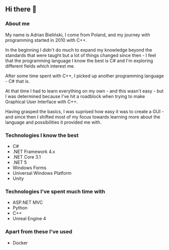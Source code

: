 ## Hi there 👋

### About me

My name is Adrian Bieliński, I come from Poland, and my journey with programming started in 2010 with C++.

In the beginning I didn't do much to expand my knowledge beyond the standards that were taught but a lot of things changed since then - I feel that the programming language I know the best is C# and I'm exploring different fields which interest me.

After some time spent with C++, I picked up another programming language - C# that is.

At that time I had to learn everything on my own - and this wasn't easy - but I was determined because I've hit a roadblock when trying to make Graphical User Interface with C++.

Having grasped the basics, I was suprised how easy it was to create a GUI - and since then I shifted most of my focus towards learning more about the language and possibilities it provided me with.

### Technologies I know the best

- C#
- .NET Framework 4.x
- .NET Core 3.1
- .NET 5
- Windows Forms
- Universal Windows Platform
- Unity

### Technologies I've spent much time with

- ASP.NET MVC
- Python
- C++
- Unreal Engine 4

### Apart from these I've used

- Docker

<!--
**APB97/APB97** is a ✨ _special_ ✨ repository because its `README.md` (this file) appears on your GitHub profile.

Here are some ideas to get you started:

- 🔭 I’m currently working on ...
- 🌱 I’m currently learning ...
- 👯 I’m looking to collaborate on ...
- 🤔 I’m looking for help with ...
- 💬 Ask me about ...
- 📫 How to reach me: ...
- 😄 Pronouns: ...
- ⚡ Fun fact: ...
-->
